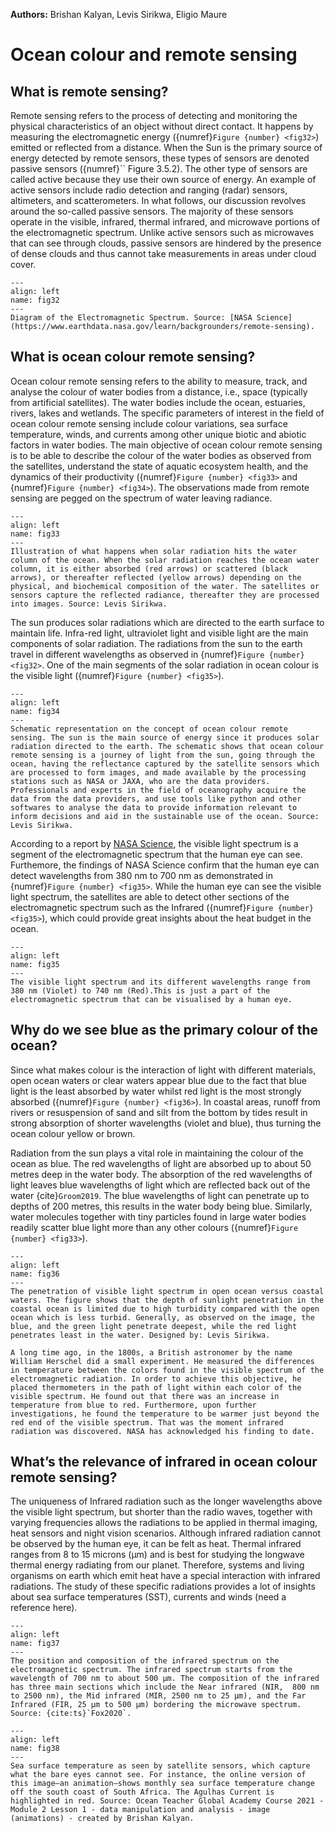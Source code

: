 <!-- @format -->

**Authors:** Brishan Kalyan, Levis Sirikwa, Eligio Maure

# Ocean colour and remote sensing

## What is remote sensing?

Remote sensing refers to the process of detecting and monitoring the physical
characteristics of an object without direct contact. It happens by measuring the
electromagnetic energy ({numref}`Figure {number} <fig32>`) emitted or reflected
from a distance. When the Sun is the primary source of energy detected by remote
sensors, these types of sensors are denoted passive sensors ({numref}`` Figure
3.5.2). The other type of sensors are called active because they use their own
source of energy. An example of active sensors include radio detection and
ranging (radar) sensors, altimeters, and scatterometers. In what follows, our
discussion revolves around the so-called passive sensors. The majority of these
sensors operate in the visible, infrared, thermal infrared, and microwave
portions of the electromagnetic spectrum. Unlike active sensors such as
microwaves that can see through clouds, passive sensors are hindered by the
presence of dense clouds and thus cannot take measurements in areas under cloud
cover.

```{figure} ./figure32.jpeg
---
align: left
name: fig32
---
Diagram of the Electromagnetic Spectrum. Source: [NASA Science](https://www.earthdata.nasa.gov/learn/backgrounders/remote-sensing).
```

## What is ocean colour remote sensing?

Ocean colour remote sensing refers to the ability to measure, track, and analyse
the colour of water bodies from a distance, i.e., space (typically from
artificial satellites). The water bodies include the ocean, estuaries, rivers,
lakes and wetlands. The specific parameters of interest in the field of ocean
colour remote sensing include colour variations, sea surface temperature, winds,
and currents among other unique biotic and abiotic factors in water bodies. The
main objective of ocean colour remote sensing is to be able to describe the
colour of the water bodies as observed from the satellites, understand the state
of aquatic ecosystem health, and the dynamics of their productivity
({numref}`Figure {number} <fig33>` and {numref}`Figure {number} <fig34>`). The
observations made from remote sensing are pegged on the spectrum of water
leaving radiance.

```{figure} ./figure33.png
---
align: left
name: fig33
---
Illustration of what happens when solar radiation hits the water column of the ocean. When the solar radiation reaches the ocean water column, it is either absorbed (red arrows) or scattered (black arrows), or thereafter reflected (yellow arrows) depending on the physical, and biochemical composition of the water. The satellites or sensors capture the reflected radiance, thereafter they are processed into images. Source: Levis Sirikwa.
```

The sun produces solar radiations which are directed to the earth surface to
maintain life. Infra-red light, ultraviolet light and visible light are the main
components of solar radiation. The radiations from the sun to the earth travel
in different wavelengths as observed in {numref}`Figure {number} <fig32>`. One
of the main segments of the solar radiation in ocean colour is the visible light
({numref}`Figure {number} <fig35>`).

```{figure} ./figure34.png
---
align: left
name: fig34
---
Schematic representation on the concept of ocean colour remote sensing. The sun is the main source of energy since it produces solar radiation directed to the earth. The schematic shows that ocean colour remote sensing is a journey of light from the sun, going through the ocean, having the reflectance captured by the satellite sensors which are processed to form images, and made available by the processing stations such as NASA or JAXA, who are the data providers. Professionals and experts in the field of oceanography acquire the data from the data providers, and use tools like python and other softwares to analyse the data to provide information relevant to inform decisions and aid in the sustainable use of the ocean. Source: Levis Sirikwa.
```

According to a report by
[NASA Science](https://science.nasa.gov/ems/09_visiblelight#:~:text=What%20is%20the%20visible%20light,from%20380%20to%20700%20nanometers.),
the visible light spectrum is a segment of the electromagnetic spectrum that the
human eye can see. Furthemore, the findings of NASA Science confirm that the
human eye can detect wavelengths from 380 nm to 700 nm as demonstrated in
{numref}`Figure {number} <fig35>`. While the human eye can see the visible light
spectrum, the satellites are able to detect other sections of the
electromagnetic spectrum such as the Infrared
({numref}`Figure {number} <fig35>`), which could provide great insights about
the heat budget in the ocean.

```{figure} ./figure35.png
---
align: left
name: fig35
---
The visible light spectrum and its different wavelengths range from 380 nm (Violet) to 740 nm (Red).This is just a part of the electromagnetic spectrum that can be visualised by a human eye.
```

## Why do we see blue as the primary colour of the ocean?

Since what makes colour is the interaction of light with different materials,
open ocean waters or clear waters appear blue due to the fact that blue light is
the least absorbed by water whilst red light is the most strongly absorbed
({numref}`Figure {number} <fig36>`). In coastal areas, runoff from rivers or
resuspension of sand and silt from the bottom by tides result in strong
absorption of shorter wavelengths (violet and blue), thus turning the ocean
colour yellow or brown.

Radiation from the sun plays a vital role in maintaining the colour of the ocean
as blue. The red wavelengths of light are absorbed up to about 50 metres deep in
the water body. The absorption of the red wavelengths of light leaves blue
wavelengths of light which are reflected back out of the water
{cite}`Groom2019`. The blue wavelengths of light can penetrate up to depths of
200 metres, this results in the water body being blue. Similarly, water
molecules together with tiny particles found in large water bodies readily
scatter blue light more than any other colours
({numref}`Figure {number} <fig33>`).

```{figure} ./figure36.png
---
align: left
name: fig36
---
The penetration of visible light spectrum in open ocean versus coastal waters. The figure shows that the depth of sunlight penetration in the coastal ocean is limited due to high turbidity compared with the open ocean which is less turbid. Generally, as observed on the image, the blue, and the green light penetrate deepest, while the red light penetrates least in the water. Designed by: Levis Sirikwa.
```

```{note}
A long time ago, in the 1800s, a British astronomer by the name William Herschel did a small experiment. He measured the differences in temperature between the colors found in the visible spectrum of the electromagnetic radiation. In order to achieve this objective, he placed thermometers in the path of light within each color of the visible spectrum. He found out that there was an increase in temperature from blue to red. Furthermore, upon further investigations, he found the temperature to be warmer just beyond the red end of the visible spectrum. That was the moment infrared radiation was discovered. NASA has acknowledged his finding to date.
```

## What’s the relevance of infrared in ocean colour remote sensing?

The uniqueness of Infrared radiation such as the longer wavelengths above the
visible light spectrum, but shorter than the radio waves, together with varying
frequencies allows the radiations to be applied in thermal imaging, heat sensors
and night vision scenarios. Although infrared radiation cannot be observed by
the human eye, it can be felt as heat. Thermal infrared ranges from 8 to 15
microns (µm) and is best for studying the longwave thermal energy radiating from
our planet. Therefore, systems and living organisms on earth which emit heat
have a special interaction with infrared radiations. The study of these specific
radiations provides a lot of insights about sea surface temperatures (SST),
currents and winds (need a reference here).

```{figure} ./figure37.png
---
align: left
name: fig37
---
The position and composition of the infrared spectrum on the electromagnetic spectrum. The infrared spectrum starts from the wavelength of 700 nm to about 500 µm. The composition of the infrared has three main sections which include the Near infrared (NIR,  800 nm to 2500 nm), the Mid infrared (MIR, 2500 nm to 25 µm), and the Far Infrared (FIR, 25 µm to 500 µm) bordering the microwave spectrum. Source: {cite:ts}`Fox2020`.
```

```{figure} ./figure38.png
---
align: left
name: fig38
---
Sea surface temperature as seen by satellite sensors, which capture what the bare eyes cannot see. For instance, the online version of this image–an animation–shows monthly sea surface temperature change off the south coast of South Africa. The Agulhas Current is highlighted in red. Source: Ocean Teacher Global Academy Course 2021 - Module 2 Lesson 1 - data manipulation and analysis - image (animations) - created by Brishan Kalyan.
```
